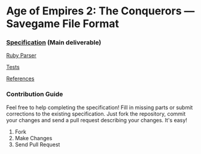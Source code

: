 # Age of Empires 2: The Conquerors &mdash; Savegame File Format

### [Specification](specification) (Main deliverable)

[Ruby Parser](parser)

[Tests](tests)

[References](references)

### Contribution Guide

Feel free to help completing the specification!
Fill in missing parts or submit corrections to the existing specification. 
Just fork the repository, commit your changes and send a pull request describing your changes. It's easy!

1. Fork
2. Make Changes
3. Send Pull Request

